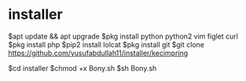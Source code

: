 # installer



$apt update && apt upgrade
$pkg install python python2 vim figlet curl
$pkg install php
$pip2 install lolcat
$pkg install git
$git clone https://github.com/yusufabdullah11/installer/kecimpring


$cd installer
$chmod +x Bony.sh
$sh Bony.sh
